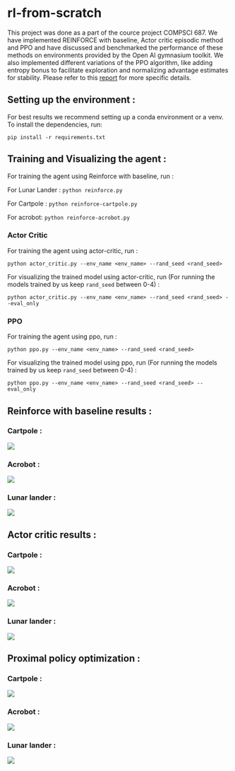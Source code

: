 # rl-from-scratch

This project was done as a part of the cource project COMPSCI 687. We have implemented REINFORCE with baseline, Actor critic episodic method and PPO and have discussed and benchmarked the performance of these methods on environments provided by the Open AI gymnasium toolkit. We also implemented different variations of the PPO algorithm, like adding entropy bonus to facilitate exploration and normalizing advantage estimates for stability. Please refer to this [report](report.pdf) for more specific details.

## Setting up the environment :
For best results we recommend setting up a conda environment or a venv. To install the dependencies, run:

```pip install -r requirements.txt```

## Training and Visualizing the agent :

For training the agent using Reinforce with baseline, run : 

For Lunar Lander : 
```python reinforce.py```

For Cartpole : 
```python reinforce-cartpole.py```

For acrobot: 
```python reinforce-acrobot.py```

### Actor Critic

For training the agent using actor-critic, run :

```python actor_critic.py --env_name <env_name> --rand_seed <rand_seed>```

For visualizing the trained model using actor-critic, run (For running the models trained by us keep   `rand_seed` between 0-4) :

```python actor_critic.py --env_name <env_name> --rand_seed <rand_seed> --eval_only```

### PPO
For training the agent using ppo, run :

```python ppo.py --env_name <env_name> --rand_seed <rand_seed>```

For visualizing the trained model using ppo, run (For running the models trained by us keep `rand_seed` between 0-4) :

```python ppo.py --env_name <env_name> --rand_seed <rand_seed> --eval_only```

## Reinforce with baseline results : 

### Cartpole : 
![](GIFS/reinforce-cartpole.gif)

### Acrobot : 
![](https://github.com/Sriharsha-hatwar/RL-Proj/blob/main/GIFS/acrobot-reinforce.gif)

### Lunar lander : 
![](https://github.com/Sriharsha-hatwar/RL-Proj/blob/main/GIFS/lunar-lander-reinforce.gif)

## Actor critic results : 

### Cartpole : 
![](GIFS/actor-critic-cartpole.gif)

### Acrobot : 
![](GIFS/actor-critic-acrobot.gif)

### Lunar lander : 
![](GIFS/actor-critic-lunar-lander.gif)


## Proximal policy optimization : 

### Cartpole : 
![](GIFS/cartpole-ppo.gif)

### Acrobot : 
![](GIFS/acrobot-ppo.gif)

### Lunar lander : 
![](GIFS/lunar-lander-ppo.gif)


